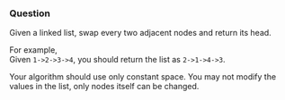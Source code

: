 ### Question

<p>Given a linked list, swap every two adjacent nodes and return its head.</p>

For example,<br/>
Given `1->2->3->4`, you should return the list as `2->1->4->3`.<br/>

Your algorithm should use only constant space. You may not modify the values in the list, only nodes itself can be changed.

